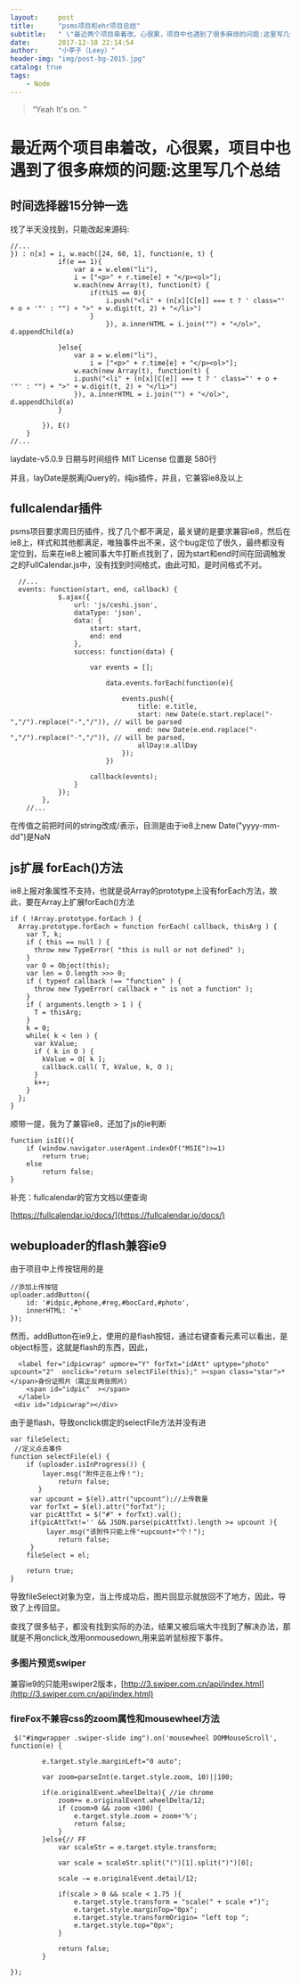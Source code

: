 ```yaml
---
layout:     post
title:      "psms项目和ehr项目总结"
subtitle:   " \"最近两个项目串着改，心很累，项目中也遇到了很多麻烦的问题:这里写几个总结\""
date:       2017-12-10 22:14:54
author:     "小李子（Leey）"
header-img: "img/post-bg-2015.jpg"
catalog: true
tags:
    - Node
---
```


> “Yeah It's on. ”



#   最近两个项目串着改，心很累，项目中也遇到了很多麻烦的问题:这里写几个总结

##		时间选择器15分钟一选

找了半天没找到，只能改起来源码:

	//...
	}) : n[x] = i, w.each([24, 60, 1], function(e, t) {
				if(e == 1){
					var a = w.elem("li"),
					i = ["<p>" + r.time[e] + "</p><ol>"];
					w.each(new Array(t), function(t) {
						if(t%15 == 0){
							i.push("<li" + (n[x][C[e]] === t ? ' class="' + o + '"' : "") + ">" + w.digit(t, 2) + "</li>")
						}
							}), a.innerHTML = i.join("") + "</ol>", d.appendChild(a)
					
				}else{
					var a = w.elem("li"),
						i = ["<p>" + r.time[e] + "</p><ol>"];
					w.each(new Array(t), function(t) {
					i.push("<li" + (n[x][C[e]] === t ? ' class="' + o + '"' : "") + ">" + w.digit(t, 2) + "</li>")
					}), a.innerHTML = i.join("") + "</ol>", d.appendChild(a)
				}

			}), E()
		}
	//...

 laydate-v5.0.9 日期与时间组件 MIT License 位置是 580行

并且，layDate是脱离jQuery的，纯js插件，并且，它兼容ie8及以上


##		fullcalendar插件

psms项目要求周日历插件，找了几个都不满足，最关键的是要求兼容ie8，然后在ie8上，样式和其他都满足，唯独事件出不来，这个bug定位了很久，最终都没有定位到，后来在ie8上被同事大牛打断点找到了，因为start和end时间在回调触发之的FullCalendar.js中，没有找到时间格式，由此可知，是时间格式不对。
	
	  //...
	  events: function(start, end, callback) {
		        $.ajax({
		            url: 'js/ceshi.json',
		            dataType: 'json',
		            data: {
		                start: start,
		                end: end
		            },
		            success: function(data) {

		                var events = [];
		           
			                data.events.forEach(function(e){
			                	
	 							events.push({
			                        title: e.title,
			                        start: new Date(e.start.replace("-","/").replace("-","/")), // will be parsed
				                    end: new Date(e.end.replace("-","/").replace("-","/")), // will be parsed,
				                    allDay:e.allDay
			                    });
			                })
		            	
		                callback(events);
		            }
		        });
		    },
		//...
在传值之前把时间的string改成/表示，目测是由于ie8上new Date("yyyy-mm-dd")是NaN

##		js扩展 forEach()方法

ie8上报对象属性不支持，也就是说Array的prototype上没有forEach方法，故此，要在Array上扩展forEach()方法

	if ( !Array.prototype.forEach ) {
	  Array.prototype.forEach = function forEach( callback, thisArg ) {
	    var T, k;
	    if ( this == null ) {
	      throw new TypeError( "this is null or not defined" );
	    }
	    var O = Object(this);
	    var len = O.length >>> 0; 
	    if ( typeof callback !== "function" ) {
	      throw new TypeError( callback + " is not a function" );
	    }
	    if ( arguments.length > 1 ) {
	      T = thisArg;
	    }
	    k = 0;
	    while( k < len ) {
	      var kValue;
	      if ( k in O ) {
	        kValue = O[ k ];
	        callback.call( T, kValue, k, O );
	      }
	      k++;
	    }
	  };
	}

顺带一提，我为了兼容ie8，还加了js的ie判断

	function isIE(){
		if (window.navigator.userAgent.indexOf("MSIE")>=1) 
			return true; 
		else
			return false; 
	}

补充：fullcalendar的官方文档以便查询

[https://fullcalendar.io/docs/](https://fullcalendar.io/docs/)

##	webuploader的flash兼容ie9

由于项目中上传按钮用的是    
	
	//添加上传按钮
    uploader.addButton({
        id: '#idpic,#phone,#reg,#bocCard,#photo',
        innerHTML: '+'
    });

然而，addButton在ie9上，使用的是flash按钮，通过右键查看元素可以看出，是object标签，这就是flash的东西，因此，					

      <label for="idpicwrap" upmore="Y" forTxt="idAtt" uptype="photo" upcount="2"  onclick="return selectFile(this);" ><span class="star">*</span>身份证照片（需正反两张照片）
  		<span id="idpic"  ></span>
      </label>
	 <div id="idpicwrap"></div>

由于是flash，导致onclick绑定的selectFile方法并没有进
	
	var fileSelect;
	 //定义点击事件
    function selectFile(el) {
	   	if (uploader.isInProgress()) {
	   		layer.msg("附件正在上传！"); 
		    	return false;
	       }
	   	 var upcount = $(el).attr("upcount");//上传数量
	   	 var forTxt = $(el).attr("forTxt");
	   	 var picAttTxt = $("#" + forTxt).val();
	   	 if(picAttTxt!='' && JSON.parse(picAttTxt).length >= upcount ){
	   		 layer.msg("该附件只能上传"+upcount+"个！"); 
		    	return false;
	   	 }
	    fileSelect = el;
	    
	    return true;
   	}

导致fileSelect对象为空，当上传成功后，图片回显示就放回不了地方，因此，导致了上传回显。

查找了很多帖子，都没有找到实际的办法，结果又被后端大牛找到了解决办法，那就是不用onclick,改用onmousedown,用来监听鼠标按下事件。


###		多图片预览swiper

兼容ie9的只能用swiper2版本，[http://3.swiper.com.cn/api/index.html](http://3.swiper.com.cn/api/index.html)


###		fireFox不兼容css的zoom属性和mousewheel方法



     $("#imgwrapper .swiper-slide img").on('mousewheel DOMMouseScroll', function(e) {
    	 
            e.target.style.marginLeft="0 auto";

            var zoom=parseInt(e.target.style.zoom, 10)||100;

            if(e.originalEvent.wheelDelta){ //ie chrome
                zoom+= e.originalEvent.wheelDelta/12;
                if (zoom>0 && zoom <100) {
                    e.target.style.zoom = zoom+'%';
                    return false;
                }
            }else{// FF
                var scaleStr = e.target.style.transform;

                var scale = scaleStr.split("(")[1].split(")")[0];

                scale -= e.originalEvent.detail/12;

                if(scale > 0 && scale < 1.75 ){
                    e.target.style.transform = "scale(" + scale +")";
                    e.target.style.marginTop="0px";
                    e.target.style.transformOrigin= "left top ";
                    e.target.style.top="0px";
                }

                return false;
            }

	});



